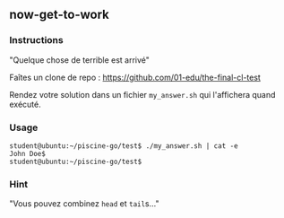 ## now-get-to-work

### Instructions

"Quelque chose de terrible est arrivé"

Faîtes un clone de repo : https://github.com/01-edu/the-final-cl-test

Rendez votre solution dans un fichier `my_answer.sh` qui l'affichera quand exécuté.

### Usage

```console
student@ubuntu:~/piscine-go/test$ ./my_answer.sh | cat -e
John Doe$
student@ubuntu:~/piscine-go/test$
```

### Hint

"Vous pouvez combinez `head` et `tail`s..."
